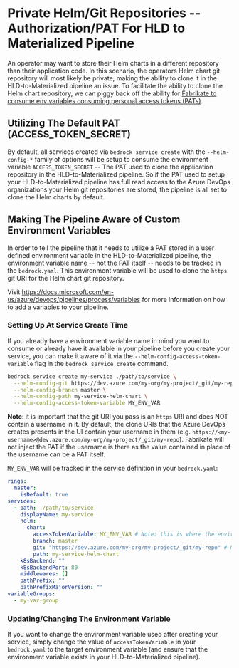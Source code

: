 # Private Helm/Git Repositories -- Authorization/PAT For HLD to Materialized Pipeline

An operator may want to store their Helm charts in a different repository than
their application code. In this scenario, the operators Helm chart git
repository will most likely be private; making the ability to clone it in the
HLD-to-Materialized pipeline an issue. To facilitate the ability to clone the
Helm chart repository, we can piggy back off the ability for
[Fabrikate to consume env variables consuming personal access tokens (PATs)](https://github.com/microsoft/fabrikate/blob/master/docs/auth.md).

## Utilizing The Default PAT (ACCESS_TOKEN_SECRET)

By default, all services created via `bedrock service create` with the
`--helm-config-*` family of options will be setup to consume the environment
variable `ACCESS_TOKEN_SECRET` -- The PAT used to clone the application
repository in the HLD-to-Materialized pipeline. So if the PAT used to setup your
HLD-to-Materialized pipeline has full read access to the Azure DevOps
organizations your Helm git repositories are stored, the pipeline is all set to
clone the Helm charts by default.

## Making The Pipeline Aware of Custom Environment Variables

In order to tell the pipeline that it needs to utilize a PAT stored in a user
defined environment variable in the HLD-to-Materialized pipeline, the
environment variable name -- not the PAT itself -- needs to be tracked in the
`bedrock.yaml`. This environment variable will be used to clone the `https` git
URI for the Helm chart git repository.

Visit https://docs.microsoft.com/en-us/azure/devops/pipelines/process/variables
for more information on how to add a variables to your pipeline.

### Setting Up At Service Create Time

If you already have a environment variable name in mind you want to consume or
already have it available in your pipeline before you create your service, you
can make it aware of it via the `--helm-config-access-token-variable` flag in
the `bedrock service create` command.

```sh
bedrock service create my-service ./path/to/service \
  --helm-config-git https://dev.azure.com/my-org/my-project/_git/my-repo \
  --helm-config-branch master \
  --helm-config-path my-service-helm-chart \
  --helm-config-access-token-variable MY_ENV_VAR
```

**Note**: it is important that the git URI you pass is an `https` URI and does
NOT contain a username in it. By default, the clone URIs that the Azure DevOps
creates presents in the UI contain your username in them (e.g.
`https://<my-username>@dev.azure.com/my-org/my-project/_git/my-repo`). Fabrikate
will not inject the PAT if the username is there as the value contained in place
of the username can be a PAT itself.

`MY_ENV_VAR` will be tracked in the service definition in your `bedrock.yaml`:

```yaml
rings:
  master:
    isDefault: true
services:
  - path: ./path/to/service
    displayName: my-service
    helm:
      chart:
        accessTokenVariable: MY_ENV_VAR # Note: this is where the environment variable gets tracked
        branch: master
        git: "https://dev.azure.com/my-org/my-project/_git/my-repo" # Note: it is important that the HTTPS URI does NOT contain your username
        path: my-service-helm-chart
    k8sBackend: ""
    k8sBackendPort: 80
    middlewares: []
    pathPrefix: ""
    pathPrefixMajorVersion: ""
variableGroups:
  - my-var-group
```

### Updating/Changing The Environment Variable

If you want to change the environment variable used after creating your service,
simply change the value of `accessTokenVariable` in your `bedrock.yaml` to the
target environment variable (and ensure that the environment variable exists in
your HLD-to-Materialized pipeline).
